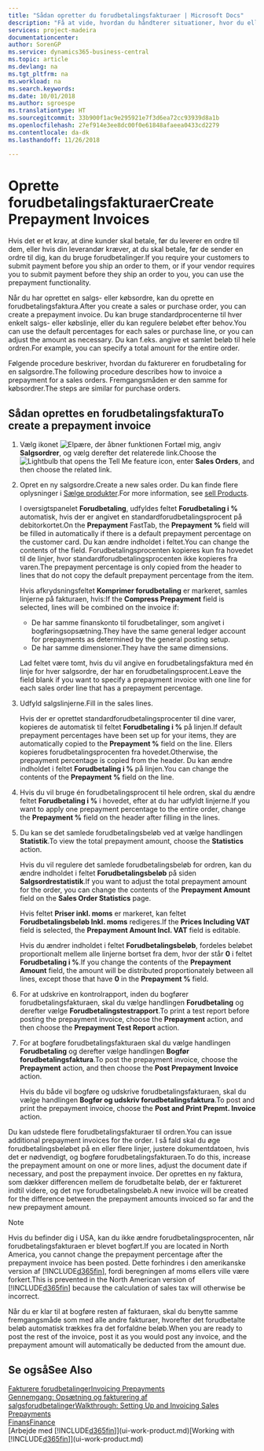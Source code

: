 ```yaml
---
title: "Sådan opretter du forudbetalingsfakturaer | Microsoft Docs"
description: "Få at vide, hvordan du håndterer situationer, hvor du eller din leverandør kræver forudbetaling."
services: project-madeira
documentationcenter: 
author: SorenGP
ms.service: dynamics365-business-central
ms.topic: article
ms.devlang: na
ms.tgt_pltfrm: na
ms.workload: na
ms.search.keywords: 
ms.date: 10/01/2018
ms.author: sgroespe
ms.translationtype: HT
ms.sourcegitcommit: 33b900f1ac9e295921e7f3d6ea72cc93939d8a1b
ms.openlocfilehash: 27ef914e3ee8dc00f0e61848afaeea0433cd2279
ms.contentlocale: da-dk
ms.lasthandoff: 11/26/2018

---
```

# <a name="create-prepayment-invoices"></a><span data-ttu-id="268c4-103">Oprette forudbetalingsfakturaer</span><span class="sxs-lookup"><span data-stu-id="268c4-103">Create Prepayment Invoices</span></span>
<span data-ttu-id="268c4-104">Hvis det er et krav, at dine kunder skal betale, før du leverer en ordre til dem, eller hvis din leverandør kræver, at du skal betale, før de sender en ordre til dig, kan du bruge forudbetalinger.</span><span class="sxs-lookup"><span data-stu-id="268c4-104">If you require your customers to submit payment before you ship an order to them, or if your vendor requires you to submit payment before they ship an order to you, you can use the prepayment functionality.</span></span>  

<span data-ttu-id="268c4-105">Når du har oprettet en salgs- eller købsordre, kan du oprette en forudbetalingsfaktura.</span><span class="sxs-lookup"><span data-stu-id="268c4-105">After you create a sales or purchase order, you can create a prepayment invoice.</span></span> <span data-ttu-id="268c4-106">Du kan bruge standardprocenterne til hver enkelt salgs- eller købslinje, eller du kan regulere beløbet efter behov.</span><span class="sxs-lookup"><span data-stu-id="268c4-106">You can use the default percentages for each sales or purchase line, or you can adjust the amount as necessary.</span></span> <span data-ttu-id="268c4-107">Du kan f.eks. angive et samlet beløb til hele ordren.</span><span class="sxs-lookup"><span data-stu-id="268c4-107">For example, you can specify a total amount for the entire order.</span></span>  

<span data-ttu-id="268c4-108">Følgende procedure beskriver, hvordan du fakturerer en forudbetaling for en salgsordre.</span><span class="sxs-lookup"><span data-stu-id="268c4-108">The following procedure describes how to invoice a prepayment for a sales orders.</span></span> <span data-ttu-id="268c4-109">Fremgangsmåden er den samme for købsordrer.</span><span class="sxs-lookup"><span data-stu-id="268c4-109">The steps are similar for purchase orders.</span></span>  

## <a name="to-create-a-prepayment-invoice"></a><span data-ttu-id="268c4-110">Sådan oprettes en forudbetalingsfaktura</span><span class="sxs-lookup"><span data-stu-id="268c4-110">To create a prepayment invoice</span></span>  
1. <span data-ttu-id="268c4-111">Vælg ikonet ![Elpære, der åbner funktionen Fortæl mig](media/ui-search/search_small.png "Fortæl mig, hvad du vil foretage dig"), angiv **Salgsordrer**, og vælg derefter det relaterede link.</span><span class="sxs-lookup"><span data-stu-id="268c4-111">Choose the ![Lightbulb that opens the Tell Me feature](media/ui-search/search_small.png "Tell me what you want to do") icon, enter **Sales Orders**, and then choose the related link.</span></span>  
2. <span data-ttu-id="268c4-112">Opret en ny salgsordre.</span><span class="sxs-lookup"><span data-stu-id="268c4-112">Create a new sales order.</span></span> <span data-ttu-id="268c4-113">Du kan finde flere oplysninger i [Sælge produkter](sales-how-sell-products.md).</span><span class="sxs-lookup"><span data-stu-id="268c4-113">For more information, see [sell Products](sales-how-sell-products.md).</span></span>  

    <span data-ttu-id="268c4-114">I oversigtspanelet **Forudbetaling**, udfyldes feltet **Forudbetaling i %** automatisk, hvis der er angivet en standardforudbetalingsprocent på debitorkortet.</span><span class="sxs-lookup"><span data-stu-id="268c4-114">On the **Prepayment** FastTab, the **Prepayment %** field will be filled in automatically if there is a default prepayment percentage on the customer card.</span></span> <span data-ttu-id="268c4-115">Du kan ændre indholdet i feltet.</span><span class="sxs-lookup"><span data-stu-id="268c4-115">You can change the contents of the field.</span></span> <span data-ttu-id="268c4-116">Forudbetalingsprocenten kopieres kun fra hovedet til de linjer, hvor standardforudbetalingsprocenten ikke kopieres fra varen.</span><span class="sxs-lookup"><span data-stu-id="268c4-116">The prepayment percentage is only copied from the header to lines that do not copy the default prepayment percentage from the item.</span></span>  

    <span data-ttu-id="268c4-117">Hvis afkrydsningsfeltet **Komprimer forudbetaling** er markeret, samles linjerne på fakturaen, hvis:</span><span class="sxs-lookup"><span data-stu-id="268c4-117">If the **Compress Prepayment** field is selected, lines will be combined on the invoice if:</span></span>  
    - <span data-ttu-id="268c4-118">De har samme finanskonto til forudbetalinger, som angivet i bogføringsopsætning.</span><span class="sxs-lookup"><span data-stu-id="268c4-118">They have the same general ledger account for prepayments as determined by the general posting setup.</span></span>  
    - <span data-ttu-id="268c4-119">De har samme dimensioner.</span><span class="sxs-lookup"><span data-stu-id="268c4-119">They have the same dimensions.</span></span>  

    <span data-ttu-id="268c4-120">Lad feltet være tomt, hvis du vil angive en forudbetalingsfaktura med én linje for hver salgsordre, der har en forudbetalingsprocent.</span><span class="sxs-lookup"><span data-stu-id="268c4-120">Leave the field blank if you want to specify a prepayment invoice with one line for each sales order line that has a prepayment percentage.</span></span>  

3. <span data-ttu-id="268c4-121">Udfyld salgslinjerne.</span><span class="sxs-lookup"><span data-stu-id="268c4-121">Fill in the sales lines.</span></span>  

    <span data-ttu-id="268c4-122">Hvis der er oprettet standardforudbetalingsprocenter til dine varer, kopieres de automatisk til feltet **Forudbetaling i %** på linjen.</span><span class="sxs-lookup"><span data-stu-id="268c4-122">If default prepayment percentages have been set up for your items, they are automatically copied to the **Prepayment %** field on the line.</span></span> <span data-ttu-id="268c4-123">Ellers kopieres forudbetalingsprocenten fra hovedet.</span><span class="sxs-lookup"><span data-stu-id="268c4-123">Otherwise, the prepayment percentage is copied from the header.</span></span> <span data-ttu-id="268c4-124">Du kan ændre indholdet i feltet **Forudbetaling i %** på linjen.</span><span class="sxs-lookup"><span data-stu-id="268c4-124">You can change the contents of the **Prepayment %** field on the line.</span></span>  
4. <span data-ttu-id="268c4-125">Hvis du vil bruge én forudbetalingsprocent til hele ordren, skal du ændre feltet **Forudbetaling i %** i hovedet, efter at du har udfyldt linjerne.</span><span class="sxs-lookup"><span data-stu-id="268c4-125">If you want to apply one prepayment percentage to the entire order, change the **Prepayment %** field on the header after filling in the lines.</span></span>  
5. <span data-ttu-id="268c4-126">Du kan se det samlede forudbetalingsbeløb ved at vælge handlingen **Statistik**.</span><span class="sxs-lookup"><span data-stu-id="268c4-126">To view the total prepayment amount, choose the **Statistics** action.</span></span>

    <span data-ttu-id="268c4-127">Hvis du vil regulere det samlede forudbetalingsbeløb for ordren, kan du ændre indholdet i feltet **Forudbetalingsbeløb** på siden **Salgsordrestatistik**.</span><span class="sxs-lookup"><span data-stu-id="268c4-127">If you want to adjust the total prepayment amount for the order, you can change the contents of the **Prepayment Amount** field on the **Sales Order Statistics** page.</span></span>  

    <span data-ttu-id="268c4-128">Hvis feltet **Priser inkl. moms** er markeret, kan feltet **Forudbetalingsbeløb Inkl. moms** redigeres.</span><span class="sxs-lookup"><span data-stu-id="268c4-128">If the **Prices Including VAT** field is selected, the **Prepayment Amount Incl. VAT** field is editable.</span></span>  

    <span data-ttu-id="268c4-129">Hvis du ændrer indholdet i feltet **Forudbetalingsbeløb**, fordeles beløbet proportionalt mellem alle linjerne bortset fra dem, hvor der står **0** i feltet **Forudbetaling i %**.</span><span class="sxs-lookup"><span data-stu-id="268c4-129">If you change the contents of the **Prepayment Amount** field, the amount will be distributed proportionately between all lines, except those that have **0** in the **Prepayment %** field.</span></span>  
6. <span data-ttu-id="268c4-130">For at udskrive en kontrolrapport, inden du bogfører forudbetalingsfakturaen, skal du vælge handlingen **Forudbetaling** og derefter vælge **Forudbetalingstestrapport**.</span><span class="sxs-lookup"><span data-stu-id="268c4-130">To print a test report before posting the prepayment invoice, choose the **Prepayment** action, and then choose the **Prepayment Test Report** action.</span></span>  
7. <span data-ttu-id="268c4-131">For at bogføre forudbetalingsfakturaen skal du vælge handlingen **Forudbetaling** og derefter vælge handlingen **Bogfør forudbetalingsfaktura**.</span><span class="sxs-lookup"><span data-stu-id="268c4-131">To post the prepayment invoice, choose the **Prepayment** action, and then choose the **Post Prepayment Invoice** action.</span></span>  

    <span data-ttu-id="268c4-132">Hvis du både vil bogføre og udskrive forudbetalingsfakturaen, skal du vælge handlingen **Bogfør og udskriv forudbetalingsfaktura**.</span><span class="sxs-lookup"><span data-stu-id="268c4-132">To post and print the prepayment invoice, choose the **Post and Print Prepmt. Invoice** action.</span></span>  

<span data-ttu-id="268c4-133">Du kan udstede flere forudbetalingsfakturaer til ordren.</span><span class="sxs-lookup"><span data-stu-id="268c4-133">You can issue additional prepayment invoices for the order.</span></span> <span data-ttu-id="268c4-134">I så fald skal du øge forudbetalingsbeløbet på en eller flere linjer, justere dokumentdatoen, hvis det er nødvendigt, og bogføre forudbetalingsfakturaen.</span><span class="sxs-lookup"><span data-stu-id="268c4-134">To do this, increase the prepayment amount on one or more lines, adjust the document date if necessary, and post the prepayment invoice.</span></span> <span data-ttu-id="268c4-135">Der oprettes en ny faktura, som dækker differencen mellem de forudbetalte beløb, der er faktureret indtil videre, og det nye forudbetalingsbeløb.</span><span class="sxs-lookup"><span data-stu-id="268c4-135">A new invoice will be created for the difference between the prepayment amounts invoiced so far and the new prepayment amount.</span></span>  

> [!NOTE]  
>  <span data-ttu-id="268c4-136">Hvis du befinder dig i USA, kan du ikke ændre forudbetalingsprocenten, når forudbetalingsfakturaen er blevet bogført.</span><span class="sxs-lookup"><span data-stu-id="268c4-136">If you are located in North America, you cannot change the prepayment percentage after the prepayment invoice has been posted.</span></span> <span data-ttu-id="268c4-137">Dette forhindres i den amerikanske version af [!INCLUDE[d365fin](includes/d365fin_md.md)], fordi beregningen af moms ellers ville være forkert.</span><span class="sxs-lookup"><span data-stu-id="268c4-137">This is prevented in the North American version of [!INCLUDE[d365fin](includes/d365fin_md.md)] because the calculation of sales tax will otherwise be incorrect.</span></span>  

 <span data-ttu-id="268c4-138">Når du er klar til at bogføre resten af fakturaen, skal du benytte samme fremgangsmåde som med alle andre fakturaer, hvorefter det forudbetalte beløb automatisk trækkes fra det forfaldne beløb.</span><span class="sxs-lookup"><span data-stu-id="268c4-138">When you are ready to post the rest of the invoice, post it as you would post any invoice, and the prepayment amount will automatically be deducted from the amount due.</span></span>  

## <a name="see-also"></a><span data-ttu-id="268c4-139">Se også</span><span class="sxs-lookup"><span data-stu-id="268c4-139">See Also</span></span>  
[<span data-ttu-id="268c4-140">Fakturere forudbetalinger</span><span class="sxs-lookup"><span data-stu-id="268c4-140">Invoicing Prepayments</span></span>](finance-invoice-prepayments.md)  
[<span data-ttu-id="268c4-141">Gennemgang: Opsætning og fakturering af salgsforudbetalinger</span><span class="sxs-lookup"><span data-stu-id="268c4-141">Walkthrough: Setting Up and Invoicing Sales Prepayments</span></span>](walkthrough-setting-up-and-invoicing-sales-prepayments.md)  
[<span data-ttu-id="268c4-142">Finans</span><span class="sxs-lookup"><span data-stu-id="268c4-142">Finance</span></span>](finance.md)  
<span data-ttu-id="268c4-143">[Arbejde med [!INCLUDE[d365fin](includes/d365fin_md.md)]](ui-work-product.md)</span><span class="sxs-lookup"><span data-stu-id="268c4-143">[Working with [!INCLUDE[d365fin](includes/d365fin_md.md)]](ui-work-product.md)</span></span>

